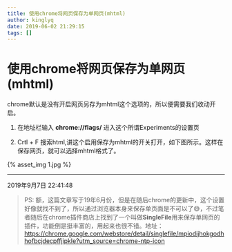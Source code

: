```yaml
---
title: 使用chrome将网页保存为单网页(mhtml)
author: kinglyq
date: 2019-06-02 21:29:15
tags: []
---
```

# 使用chrome将网页保存为单网页(mhtml)

chrome默认是没有开启网页另存为mhtml这个选项的，所以便需要我们收动开启。

<!-- more -->

1. 在地址栏输入 **chrome://flags/** 进入这个所谓Experiments的设置页

2. Crtl + F 搜索html,讲这个启用保存为mhtml的开关打开，如下图所示。这样在保存网页，就可以选择mhtml格式了。

{% asset_img 1.jpg %}

---
2019年9月7日 22:41:48
> PS: 额，这篇文章写于19年6月份，但是在随后chrome的更新中，这个设置好像就找不到了，所以通过浏览器本身来保存单页面是不可以了😅，不过笔者随后在chrome插件商店上找到了一个叫做**SingleFile**用来保存单网页的插件，功能倒是挺丰富的，用起来也很不错。地址：
https://chrome.google.com/webstore/detail/singlefile/mpiodijhokgodhhofbcjdecpffjipkle?utm_source=chrome-ntp-icon